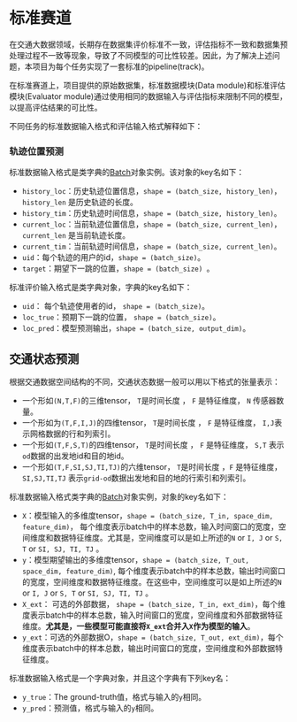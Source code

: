 # 标准赛道

在交通大数据领域，长期存在数据集评价标准不一致，评估指标不一致和数据集预处理过程不一致等现象，导致了不同模型的可比性较差。因此，为了解决上述问题，本项目为每个任务实现了一套标准的pipeline(track)。

在标准赛道上，项目提供的原始数据集，标准数据模块(Data module)和标准评估模块(Evaluator module)通过使用相同的数据输入与评估指标来限制不同的模型，以提高评估结果的可比性。

不同任务的标准数据输入格式和评估输入格式解释如下：

### 轨迹位置预测

标准数据输入格式是类字典的[Batch](../data/batch.md)对象实例。该对象的key名如下：

* `history_loc`：历史轨迹位置信息，`shape = (batch_size, history_len)`，`history_len` 是历史轨迹的长度。
* `history_tim`：历史轨迹时间信息，`shape = (batch_size, history_len)`。
* `current_loc`：当前轨迹位置信息，`shape = (batch_size, current_len)`，`current_len` 是当前轨迹长度。
* `current_tim`：当前轨迹时间信息，`shape = (batch_size, current_len)`。
* `uid`：每个轨迹的用户的id，`shape = (batch_size)`。
* `target`：期望下一跳的位置，`shape = (batch_size) `。

标准评价输入格式是类字典对象，字典的key名如下：

* `uid`： 每个轨迹使用者的id， `shape = (batch_size)`。
* `loc_true`：预期下一跳的位置， `shape = (batch_size)`。
* `loc_pred`：模型预测输出，`shape = (batch_size, output_dim)`。

## 交通状态预测

根据交通数据空间结构的不同，交通状态数据一般可以用以下格式的张量表示：

- 一个形如`(N,T,F)`的三维tensor， `T`是时间长度 ， `F` 是特征维度， `N` 传感器数量。
- 一个形如为`(T,F,I,J)`的四维tensor， `T`是时间长度 ， `F` 是特征维度，  `I,J`表示网格数据的行和列索引。
- 一个形如`(T,F,S,T)`的四维tensor， `T`是时间长度 ， `F` 是特征维度，  `S,T` 表示`od`数据的出发地id和目的地id。
- 一个形如`(T,F,SI,SJ,TI,TJ)`的六维tensor， `T`是时间长度 ，`F` 是特征维度，`SI,SJ,TI,TJ` 表示`grid-od`数据出发地和目的地的行索引和列索引。

标准数据输入格式类字典的[Batch](../data/batch.md)对象实例，对象的key名如下：

* `X`：模型输入的多维度tensor，`shape = (batch_size, T_in, space_dim, feature_dim)`， 每个维度表示batch中的样本总数，输入时间窗口的宽度，空间维度和数据特征维度。尤其是，空间维度可以是如上所述的`N` or `I, J` or `S, T` or `SI, SJ, TI, TJ` 。
* `y`：模型期望输出的多维度tensor，`shape = (batch_size, T_out, space_dim, feature_dim)`, 每个维度表示batch中的样本总数，输出时间窗口的宽度，空间维度和数据特征维度。在这些中，空间维度可以是如上所述的`N` or `I, J` or `S, T` or `SI, SJ, TI, TJ` 。
* `X_ext`： 可选的外部数据， `shape = (batch_size, T_in, ext_dim)`，每个维度表示batch中的样本总数，输入时间窗口的宽度，空间维度和外部数据特征维度。**尤其是，一些模型可能直接将`X_ext`合并入`X`作为模型的输入**。
* `y_ext`：可选的外部数据O，`shape = (batch_size, T_out, ext_dim)`，每个维度表示batch中的样本总数，输出时间窗口的宽度，空间维度和外部数据特征维度。

标准数据输入格式是一个字典对象，并且这个字典有下列key名：

- `y_true`：The ground-truth值，格式与输入的`y`相同。
- `y_pred`：预测值，格式与输入的`y`相同。



